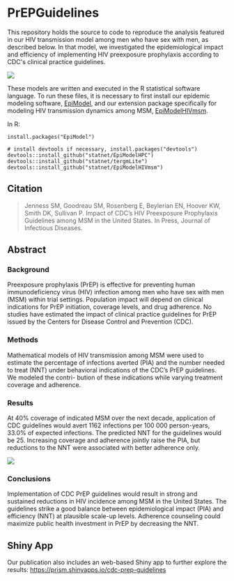 # PrEPGuidelines
This repository holds the source to code to reproduce the analysis featured in our HIV transmission model among men who have sex with men, as described below. In that model, we investigated the epidemiological impact and efficiency of implementing HIV preexposure prophylaxis according to CDC's clinical practice guidelines.

<img src="https://github.com/statnet/PrEPGuidelines/raw/master/analysis/Fig2.tiff">

These models are written and executed in the R statistical software language. To run these files, it is necessary to first install our epidemic modeling software, [EpiModel](http://epimodel.org/), and our extension package specifically for modeling HIV transmission dynamics among MSM, [EpiModelHIVmsm](http://github.com/statnet/EpiModelHIVmsm).

In R:
```
install.packages("EpiModel")

# install devtools if necessary, install.packages("devtools")
devtools::install_github("statnet/EpiModelHPC")
devtools::install_github("statnet/tergmLite")
devtools::install_github("statnet/EpiModelHIVmsm")
```

## Citation

> Jenness SM, Goodreau SM, Rosenberg E, Beylerian EN, Hoover KW, Smith DK, Sullivan P. Impact of CDC’s HIV Preexposure Prophylaxis Guidelines among MSM in the United States. In Press, Journal of Infectious Diseases.

## Abstract

### Background
Preexposure prophylaxis (PrEP) is effective for preventing human immunodeficiency virus (HIV) infection among men who have sex with men (MSM) within trial settings. Population impact will depend on clinical indications for PrEP initiation, coverage levels, and drug adherence. No studies have estimated the impact of clinical practice guidelines for PrEP issued by the Centers for Disease Control and Prevention (CDC).

### Methods
Mathematical models of HIV transmission among MSM were used to estimate the percentage of infections averted (PIA) and the number needed to treat (NNT) under behavioral indications of the CDC’s PrEP guidelines. We modeled the contri- bution of these indications while varying treatment coverage and adherence.

### Results
At 40% coverage of indicated MSM over the next decade, application of CDC guidelines would avert 1162 infections per 100 000 person-years, 33.0% of expected infections. The predicted NNT for the guidelines would be 25. Increasing coverage and adherence jointly raise the PIA, but reductions to the NNT were associated with better adherence only.

<img src="https://github.com/statnet/PrEPGuidelines/raw/master/analysis/Fig3.tiff">

### Conclusions
Implementation of CDC PrEP guidelines would result in strong and sustained reductions in HIV incidence among MSM in the United States. The guidelines strike a good balance between epidemiological impact (PIA) and efficiency (NNT) at plausible scale-up levels. Adherence counseling could maximize public health investment in PrEP by decreasing the NNT.

## Shiny App
Our publication also includes an web-based Shiny app to further explore the results: https://prism.shinyapps.io/cdc-prep-guidelines

